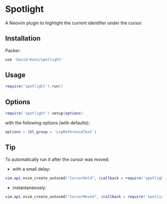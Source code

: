 # Spotlight

A Neovim plugin to highlight the current identifier under the cursor.

## Installation

Packer:

```lua
use 'David-Kunz/spotlight'
```

## Usage

```lua
require('spotlight').run()
```

## Options

```lua
require('spotlight').setup(options)
```

with the following options (with defaults):

```lua
options = {hl_group = 'LspReferenceText'}
```

## Tip

To automatically run it after the cursor was moved:

- with a small delay:

```lua
vim.api.nvim_create_autocmd("CursorHold", {callback = require('spotlight').run})
```

- instantaneously:


```lua
vim.api.nvim_create_autocmd("CursorMoved", {callback = require('spotlight').run})
```


